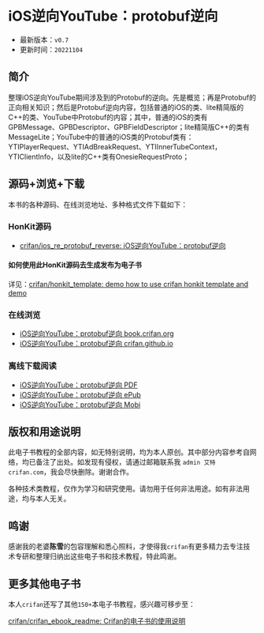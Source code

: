 # iOS逆向YouTube：protobuf逆向

* 最新版本：`v0.7`
* 更新时间：`20221104`

## 简介

整理iOS逆向YouTube期间涉及到的Protobuf的逆向。先是概览；再是Protobuf的正向相关知识；然后是Protobuf逆向内容，包括普通的iOS的类、lite精简版的C++的类、YouTube中Protobuf的内容；其中，普通的iOS的类有GPBMessage、GPBDescriptor、GPBFieldDescriptor；lite精简版C++的类有MessageLite；YouTube中的普通的iOS类的Protobuf类有：YTIPlayerRequest、YTIAdBreakRequest、YTIInnerTubeContext，YTIClientInfo，以及lite的C++类有OnesieRequestProto；

## 源码+浏览+下载

本书的各种源码、在线浏览地址、多种格式文件下载如下：

### HonKit源码

* [crifan/ios_re_protobuf_reverse: iOS逆向YouTube：protobuf逆向](https://github.com/crifan/ios_re_protobuf_reverse)

#### 如何使用此HonKit源码去生成发布为电子书

详见：[crifan/honkit_template: demo how to use crifan honkit template and demo](https://github.com/crifan/honkit_template)

### 在线浏览

* [iOS逆向YouTube：protobuf逆向 book.crifan.org](https://book.crifan.org/books/ios_re_protobuf_reverse/website)
* [iOS逆向YouTube：protobuf逆向 crifan.github.io](https://crifan.github.io/ios_re_protobuf_reverse/website)

### 离线下载阅读

* [iOS逆向YouTube：protobuf逆向 PDF](https://book.crifan.org/books/ios_re_protobuf_reverse/pdf/ios_re_protobuf_reverse.pdf)
* [iOS逆向YouTube：protobuf逆向 ePub](https://book.crifan.org/books/ios_re_protobuf_reverse/epub/ios_re_protobuf_reverse.epub)
* [iOS逆向YouTube：protobuf逆向 Mobi](https://book.crifan.org/books/ios_re_protobuf_reverse/mobi/ios_re_protobuf_reverse.mobi)

## 版权和用途说明

此电子书教程的全部内容，如无特别说明，均为本人原创。其中部分内容参考自网络，均已备注了出处。如发现有侵权，请通过邮箱联系我 `admin 艾特 crifan.com`，我会尽快删除。谢谢合作。

各种技术类教程，仅作为学习和研究使用。请勿用于任何非法用途。如有非法用途，均与本人无关。

## 鸣谢

感谢我的老婆**陈雪**的包容理解和悉心照料，才使得我`crifan`有更多精力去专注技术专研和整理归纳出这些电子书和技术教程，特此鸣谢。

## 更多其他电子书

本人`crifan`还写了其他`150+`本电子书教程，感兴趣可移步至：

[crifan/crifan_ebook_readme: Crifan的电子书的使用说明](https://github.com/crifan/crifan_ebook_readme)
